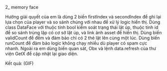 
2_ memory face

Hướng giải quyết của em là dùng 2 biến firstIndex và secondIndex để ghi lại lựa chọn của player và so sánh chúng với nhau để xử lý logic hiển thị.
Dùng class DataFace với thuộc tính bool kiểm soát trạng thái lật úp, thuộc tính id để so sánh trùng lặp có cơ sở lật úp, và link ảnh asset để hiển thị.
Dùng biến validCount để đếm và đảm bảo chỉ có 2 thẻ lật lên cùng một lúc.
Dùng biến runCount để đảm bảo logic không chạy nhiều dù player có spam cực nhanh.
Ngoài ra em dùng biến quan sát, Obx và lệnh data.refresh của thư viện GetX để cập nhật lại giao diện.

Kết quả:
(GIF)

